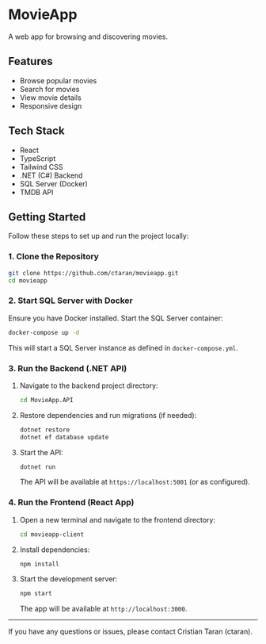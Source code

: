 # MovieApp

A web app for browsing and discovering movies.

## Features

- Browse popular movies
- Search for movies
- View movie details
- Responsive design

## Tech Stack

- React
- TypeScript
- Tailwind CSS
- .NET (C#) Backend
- SQL Server (Docker)
- TMDB API

## Getting Started

Follow these steps to set up and run the project locally:

### 1. Clone the Repository

```bash
git clone https://github.com/ctaran/movieapp.git
cd movieapp
```

### 2. Start SQL Server with Docker

Ensure you have Docker installed. Start the SQL Server container:

```bash
docker-compose up -d
```

This will start a SQL Server instance as defined in `docker-compose.yml`.

### 3. Run the Backend (.NET API)

1. Navigate to the backend project directory:
   ```bash
   cd MovieApp.API
   ```
2. Restore dependencies and run migrations (if needed):
   ```bash
   dotnet restore
   dotnet ef database update
   ```
3. Start the API:
   ```bash
   dotnet run
   ```
   The API will be available at `https://localhost:5001` (or as configured).

### 4. Run the Frontend (React App)

1. Open a new terminal and navigate to the frontend directory:
   ```bash
   cd movieapp-client
   ```
2. Install dependencies:
   ```bash
   npm install
   ```
3. Start the development server:
   ```bash
   npm start
   ```
   The app will be available at `http://localhost:3000`.

---

If you have any questions or issues, please contact Cristian Taran (ctaran). 